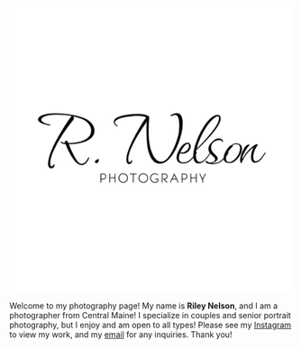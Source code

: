 ![My Logo](<Photography watermark black.png>)

Welcome to my photography page! My name is **Riley Nelson**, and I am a photographer from Central Maine! I specialize in couples and senior portrait photography, but I enjoy and am open to all types! Please see my [Instagram](https://www.instagram.com/rnelson_photography?utm_source=ig_web_button_share_sheet&igsh=ZDNlZDc0MzIxNw==) to view my work, and my [email](mailto:photo.r.nelson@gmail.com) for any inquiries. Thank you!
